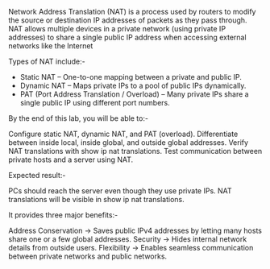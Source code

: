 
Network Address Translation (NAT) is a process used by routers to modify the source or destination IP addresses of packets as they pass through. NAT allows multiple devices in a private network (using private IP addresses) to share a single public IP address when accessing external networks like the Internet

Types of NAT include:-

- Static NAT – One-to-one mapping between a private and public IP.
- Dynamic NAT – Maps private IPs to a pool of public IPs dynamically.
- PAT (Port Address Translation / Overload) – Many private IPs share a single public IP using different port numbers.

By the end of this lab, you will be able to:-

Configure static NAT, dynamic NAT, and PAT (overload).
Differentiate between inside local, inside global, and outside global addresses.
Verify NAT translations with show ip nat translations.
Test communication between private hosts and a server using NAT.

Expected result:-

PCs should reach the server even though they use private IPs.
NAT translations will be visible in show ip nat translations.

It provides three major benefits:-

Address Conservation → Saves public IPv4 addresses by letting many hosts share one or a few global addresses.
Security → Hides internal network details from outside users.
Flexibility → Enables seamless communication between private networks and public networks.
